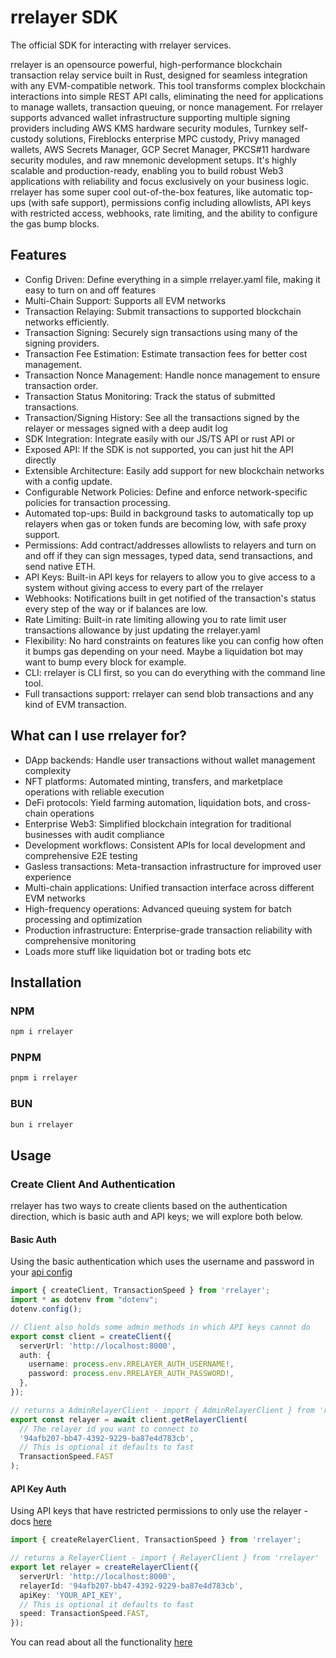 # rrelayer SDK

The official SDK for interacting with rrelayer services.

rrelayer is an opensource powerful, high-performance blockchain transaction relay service built in Rust, designed for seamless integration with any EVM-compatible network.
This tool transforms complex blockchain interactions into simple REST API calls, eliminating the need for applications to manage wallets, transaction queuing, or nonce management.
For rrelayer supports advanced wallet infrastructure supporting multiple signing providers including AWS KMS hardware security modules,
Turnkey self-custody solutions, Fireblocks enterprise MPC custody, Privy managed wallets, AWS Secrets Manager, GCP Secret Manager, PKCS#11 hardware security modules, and raw mnemonic development setups.
It's highly scalable and production-ready, enabling you to build robust Web3 applications with reliability and focus exclusively on your business logic.
rrelayer has some super cool out-of-the-box features, like automatic top-ups (with safe support), permissions config including allowlists, API keys with restricted access,
webhooks, rate limiting, and the ability to configure the gas bump blocks.

## Features

- Config Driven: Define everything in a simple rrelayer.yaml file, making it easy to turn on and off features
- Multi-Chain Support: Supports all EVM networks
- Transaction Relaying: Submit transactions to supported blockchain networks efficiently.
- Transaction Signing: Securely sign transactions using many of the signing providers.
- Transaction Fee Estimation: Estimate transaction fees for better cost management.
- Transaction Nonce Management: Handle nonce management to ensure transaction order.
- Transaction Status Monitoring: Track the status of submitted transactions.
- Transaction/Signing History: See all the transactions signed by the relayer or messages signed with a deep audit log
- SDK Integration: Integrate easily with our JS/TS API or rust API or
- Exposed API: If the SDK is not supported, you can just hit the API directly
- Extensible Architecture: Easily add support for new blockchain networks with a config update.
- Configurable Network Policies: Define and enforce network-specific policies for transaction processing.
- Automated top-ups: Build in background tasks to automatically top up relayers when gas or token funds are becoming low, with safe proxy support.
- Permissions: Add contract/addresses allowlists to relayers and turn on and off if they can sign messages, typed data, send transactions, and send native ETH.
- API Keys: Built-in API keys for relayers to allow you to give access to a system without giving access to every part of the rrelayer
- Webhooks: Notifications built in get notified of the transaction's status every step of the way or if balances are low.
- Rate Limiting: Built-in rate limiting allowing you to rate limit user transactions allowance by just updating the rrelayer.yaml
- Flexibility: No hard constraints on features like you can config how often it bumps gas depending on your need. Maybe a liquidation bot may want to bump every block for example.
- CLI: rrelayer is CLI first, so you can do everything with the command line tool.
- Full transactions support: rrelayer can send blob transactions and any kind of EVM transaction.

## What can I use rrelayer for?

- DApp backends: Handle user transactions without wallet management complexity
- NFT platforms: Automated minting, transfers, and marketplace operations with reliable execution
- DeFi protocols: Yield farming automation, liquidation bots, and cross-chain operations
- Enterprise Web3: Simplified blockchain integration for traditional businesses with audit compliance
- Development workflows: Consistent APIs for local development and comprehensive E2E testing
- Gasless transactions: Meta-transaction infrastructure for improved user experience
- Multi-chain applications: Unified transaction interface across different EVM networks
- High-frequency operations: Advanced queuing system for batch processing and optimization
- Production infrastructure: Enterprise-grade transaction reliability with comprehensive monitoring
- Loads more stuff like liquidation bot or trading bots etc


## Installation


### NPM
```bash
npm i rrelayer
```

### PNPM
```bash
pnpm i rrelayer
```

### BUN
```bash
bun i rrelayer
```

## Usage

### Create Client And Authentication

rrelayer has two ways to create clients based on the authentication direction, which is basic auth and API keys;
we will explore both below.

#### Basic Auth

Using the basic authentication which uses the username and password in your [api config](/config/api-config)

```ts
import { createClient, TransactionSpeed } from 'rrelayer';
import * as dotenv from "dotenv";
dotenv.config();

// Client also holds some admin methods in which API keys cannot do
export const client = createClient({
  serverUrl: 'http://localhost:8000',
  auth: {
    username: process.env.RRELAYER_AUTH_USERNAME!,
    password: process.env.RRELAYER_AUTH_PASSWORD!,
  },
});

// returns a AdminRelayerClient - import { AdminRelayerClient } from 'rrelayer'
export const relayer = await client.getRelayerClient(
  // The relayer id you want to connect to
  '94afb207-bb47-4392-9229-ba87e4d783cb',
  // This is optional it defaults to fast
  TransactionSpeed.FAST
);
```

#### API Key Auth

Using API keys that have restricted permissions to only use the relayer - docs [here](config/networks/api-keys)

```ts
import { createRelayerClient, TransactionSpeed } from 'rrelayer';

// returns a RelayerClient - import { RelayerClient } from 'rrelayer'
export let relayer = createRelayerClient({
  serverUrl: 'http://localhost:8000',
  relayerId: '94afb207-bb47-4392-9229-ba87e4d783cb',
  apiKey: 'YOUR_API_KEY',
  // This is optional it defaults to fast
  speed: TransactionSpeed.FAST,
});
```

You can read about all the functionality [here](https://rrelayer.xyz/integration/sdk/installation/node)